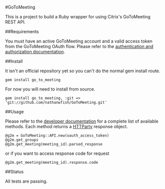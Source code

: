 #GoToMeeting

This is a project to build a Ruby wrapper for using Citrix's GoToMeeting REST API. 

##Requirements

You must have an active GoToMeeting account and a valid access token from the GoToMeeting OAuth flow. Please refer to the [authentication and authorization documentation](https://developer.citrixonline.com/page/authentication-and-authorization). 

##Install

It isn't an official repository yet so you can't do the normal gem install route.

	gem install go_to_meeting
	
For now you will need to install from source. 

	gem install go_to_meeting, :git => 'git://github.com/nathanwfish/GoToMeeting.git'

##Usage

Please refer to the [developer documentation](https://developer.citrixonline.com/api-overview/gotomeeting-rest-api) for a complete list of available methods. Each method returns a [HTTParty](https://github.com/jnunemaker/httparty) response object.

	@g2m = GoToMeeting::API.new(oauth_access_token) 
	@g2m.get_groups
	@g2m.get_meeting(meeting_id).parsed_response 
	
or if you want to access response code for request
	
	@g2m.get_meeting(meeting_id).response.code

##Status

All tests are passing. 